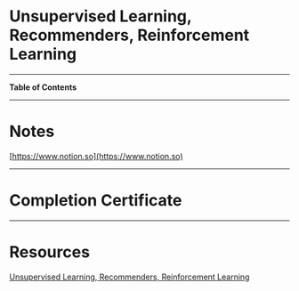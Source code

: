 # Unsupervised Learning, Recommenders, Reinforcement Learning

---

**Table of Contents**

---

# Notes

[https://www.notion.so](https://www.notion.so)

---

# Completion Certificate

---

# Resources

[Unsupervised Learning, Recommenders, Reinforcement Learning](https://www.coursera.org/learn/unsupervised-learning-recommenders-reinforcement-learning?specialization=machine-learning-introduction)